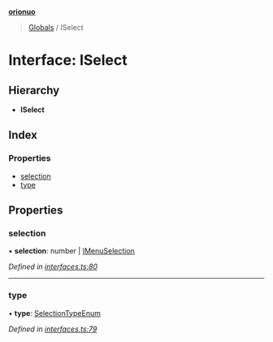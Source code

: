 **[orionuo](../README.md)**

> [Globals](../globals.md) / ISelect

# Interface: ISelect

## Hierarchy

* **ISelect**

## Index

### Properties

* [selection](iselect.md#selection)
* [type](iselect.md#type)

## Properties

### selection

•  **selection**: number \| [IMenuSelection](imenuselection.md)

*Defined in [interfaces.ts:80](https://github.com/msviha/orionuo/blob/b5379e7/src/interfaces.ts#L80)*

___

### type

•  **type**: [SelectionTypeEnum](../enums/selectiontypeenum.md)

*Defined in [interfaces.ts:79](https://github.com/msviha/orionuo/blob/b5379e7/src/interfaces.ts#L79)*
